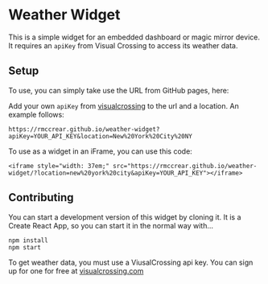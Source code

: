# Weather Widget

This is a simple widget for an embedded dashboard or magic mirror device. It requires an `apiKey` from Visual Crossing to access its weather data.

## Setup

To use, you can simply take use the URL from GitHub pages, here:

Add your own `apiKey` from [visualcrossing](https://visualcrossing.com) to the url and a location. An example follows:

    https://rmccrear.github.io/weather-widget?apiKey=YOUR_API_KEY&location=New%20York%20City%20NY

To use as a widget in an iFrame, you can use this code:

    <iframe style="width: 37em;" src="https://rmccrear.github.io/weather-widget/?location=new%20york%20city&apiKey=YOUR_API_KEY"></iframe>


## Contributing

You can start a development version of this widget by cloning it. It is a Create React App, so you can start it in the normal way with...

    npm install
    npm start

To get weather data, you must use a ViusalCrossing api key. You can sign up for one for free at [visualcrossing.com](https://visualcrossing.com)